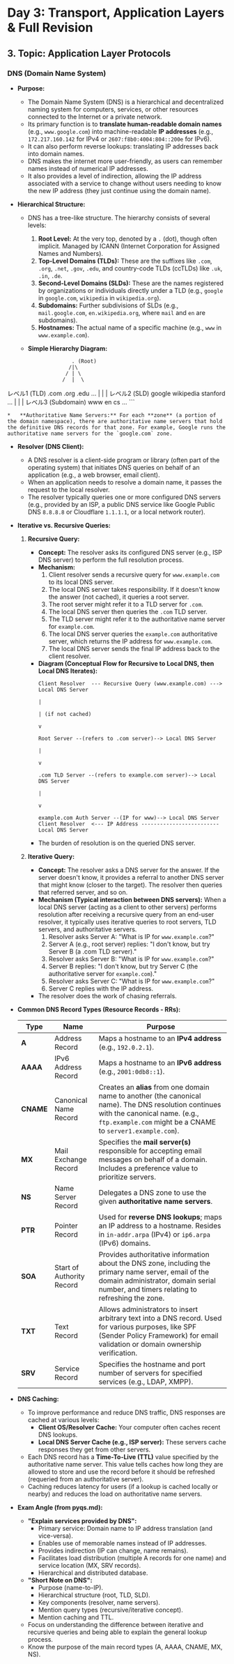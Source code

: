 # Day 3: Transport, Application Layers & Full Revision

## 3. Topic: Application Layer Protocols

### **DNS (Domain Name System)**

*   **Purpose:**
    *   The Domain Name System (DNS) is a hierarchical and decentralized naming system for computers, services, or other resources connected to the Internet or a private network.
    *   Its primary function is to **translate human-readable domain names** (e.g., `www.google.com`) into machine-readable **IP addresses** (e.g., `172.217.160.142` for IPv4 or `2607:f8b0:4004:804::200e` for IPv6).
    *   It can also perform reverse lookups: translating IP addresses back into domain names.
    *   DNS makes the internet more user-friendly, as users can remember names instead of numerical IP addresses.
    *   It also provides a level of indirection, allowing the IP address associated with a service to change without users needing to know the new IP address (they just continue using the domain name).

*   **Hierarchical Structure:**
    *   DNS has a tree-like structure. The hierarchy consists of several levels:
        1.  **Root Level:** At the very top, denoted by a `.` (dot), though often implicit. Managed by ICANN (Internet Corporation for Assigned Names and Numbers).
        2.  **Top-Level Domains (TLDs):** These are the suffixes like `.com`, `.org`, `.net`, `.gov`, `.edu`, and country-code TLDs (ccTLDs) like `.uk`, `.in`, `.de`.
        3.  **Second-Level Domains (SLDs):** These are the names registered by organizations or individuals directly under a TLD (e.g., `google` in `google.com`, `wikipedia` in `wikipedia.org`).
        4.  **Subdomains:** Further subdivisions of SLDs (e.g., `mail.google.com`, `en.wikipedia.org`, where `mail` and `en` are subdomains).
        5.  **Hostnames:** The actual name of a specific machine (e.g., `www` in `www.example.com`).

    *   **Simple Hierarchy Diagram:**
        ```
                      . (Root)
                     /|\
                    / | \
                   /  |  \
レベル1 (TLD)   .com .org .edu ...
                 |    |    |
レベル2 (SLD) google wikipedia stanford ...
                 |      |       |
レベル3 (Subdomain) www    en      cs  ...
        ```

    *   **Authoritative Name Servers:** For each **zone** (a portion of the domain namespace), there are authoritative name servers that hold the definitive DNS records for that zone. For example, Google runs the authoritative name servers for the `google.com` zone.

*   **Resolver (DNS Client):**
    *   A DNS resolver is a client-side program or library (often part of the operating system) that initiates DNS queries on behalf of an application (e.g., a web browser, email client).
    *   When an application needs to resolve a domain name, it passes the request to the local resolver.
    *   The resolver typically queries one or more configured DNS servers (e.g., provided by an ISP, a public DNS service like Google Public DNS `8.8.8.8` or Cloudflare `1.1.1.1`, or a local network router).

*   **Iterative vs. Recursive Queries:**

    1.  **Recursive Query:**
        *   **Concept:** The resolver asks its configured DNS server (e.g., ISP DNS server) to perform the full resolution process.
        *   **Mechanism:**
            1.  Client resolver sends a recursive query for `www.example.com` to its local DNS server.
            2.  The local DNS server takes responsibility. If it doesn't know the answer (not cached), it queries a root server.
            3.  The root server might refer it to a TLD server for `.com`.
            4.  The local DNS server then queries the `.com` TLD server.
            5.  The TLD server might refer it to the authoritative name server for `example.com`.
            6.  The local DNS server queries the `example.com` authoritative server, which returns the IP address for `www.example.com`.
            7.  The local DNS server sends the final IP address back to the client resolver.
        *   **Diagram (Conceptual Flow for Recursive to Local DNS, then Local DNS Iterates):**
            ```
            Client Resolver  --- Recursive Query (www.example.com) ---> Local DNS Server
                                                                          |
                                                                          | (if not cached)
                                                                          v
                                                                        Root Server --(refers to .com server)--> Local DNS Server
                                                                                                                  |
                                                                                                                  v
                                                                                                                .com TLD Server --(refers to example.com server)--> Local DNS Server
                                                                                                                                                            |
                                                                                                                                                            v
                                                                                                                                                          example.com Auth Server --(IP for www)--> Local DNS Server
            Client Resolver  <--- IP Address ------------------------- Local DNS Server
            ```
        *   The burden of resolution is on the queried DNS server.

    2.  **Iterative Query:**
        *   **Concept:** The resolver asks a DNS server for the answer. If the server doesn't know, it provides a referral to another DNS server that might know (closer to the target). The resolver then queries that referred server, and so on.
        *   **Mechanism (Typical interaction between DNS servers):** When a local DNS server (acting as a client to other servers) performs resolution after receiving a recursive query from an end-user resolver, it typically uses iterative queries to root servers, TLD servers, and authoritative servers.
            1.  Resolver asks Server A: "What is IP for `www.example.com`?"
            2.  Server A (e.g., root server) replies: "I don't know, but try Server B (a .com TLD server)."
            3.  Resolver asks Server B: "What is IP for `www.example.com`?"
            4.  Server B replies: "I don't know, but try Server C (the authoritative server for `example.com`)."
            5.  Resolver asks Server C: "What is IP for `www.example.com`?"
            6.  Server C replies with the IP address.
        *   The resolver does the work of chasing referrals.

*   **Common DNS Record Types (Resource Records - RRs):**

    | Type   | Name                       | Purpose                                                                 |
    |--------|----------------------------|-------------------------------------------------------------------------|
    | **A**  | Address Record             | Maps a hostname to an **IPv4 address** (e.g., `192.0.2.1`).             |
    | **AAAA**| IPv6 Address Record        | Maps a hostname to an **IPv6 address** (e.g., `2001:0db8::1`).          |
    | **CNAME**| Canonical Name Record      | Creates an **alias** from one domain name to another (the canonical name). The DNS resolution continues with the canonical name. (e.g., `ftp.example.com` might be a CNAME to `server1.example.com`). |
    | **MX** | Mail Exchange Record       | Specifies the **mail server(s)** responsible for accepting email messages on behalf of a domain. Includes a preference value to prioritize servers. |
    | **NS** | Name Server Record         | Delegates a DNS zone to use the given **authoritative name servers**.     |
    | **PTR**| Pointer Record             | Used for **reverse DNS lookups**; maps an IP address to a hostname. Resides in `in-addr.arpa` (IPv4) or `ip6.arpa` (IPv6) domains. |
    | **SOA**| Start of Authority Record  | Provides authoritative information about the DNS zone, including the primary name server, email of the domain administrator, domain serial number, and timers relating to refreshing the zone. |
    | **TXT**| Text Record                | Allows administrators to insert arbitrary text into a DNS record. Used for various purposes, like SPF (Sender Policy Framework) for email validation or domain ownership verification. |
    | **SRV**| Service Record             | Specifies the hostname and port number of servers for specified services (e.g., LDAP, XMPP). |

*   **DNS Caching:**
    *   To improve performance and reduce DNS traffic, DNS responses are cached at various levels:
        *   **Client OS/Resolver Cache:** Your computer often caches recent DNS lookups.
        *   **Local DNS Server Cache (e.g., ISP server):** These servers cache responses they get from other servers.
    *   Each DNS record has a **Time-To-Live (TTL)** value specified by the authoritative name server. This value tells caches how long they are allowed to store and use the record before it should be refreshed (requeried from an authoritative server).
    *   Caching reduces latency for users (if a lookup is cached locally or nearby) and reduces the load on authoritative name servers.

*   **Exam Angle (from pyqs.md):**
    *   **"Explain services provided by DNS":**
        *   Primary service: Domain name to IP address translation (and vice-versa).
        *   Enables use of memorable names instead of IP addresses.
        *   Provides indirection (IP can change, name remains).
        *   Facilitates load distribution (multiple A records for one name) and service location (MX, SRV records).
        *   Hierarchical and distributed database.
    *   **"Short Note on DNS":**
        *   Purpose (name-to-IP).
        *   Hierarchical structure (root, TLD, SLD).
        *   Key components (resolver, name servers).
        *   Mention query types (recursive/iterative concept).
        *   Mention caching and TTL.
    *   Focus on understanding the difference between iterative and recursive queries and being able to explain the general lookup process.
    *   Know the purpose of the main record types (A, AAAA, CNAME, MX, NS). 
